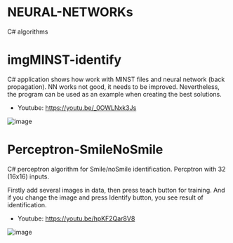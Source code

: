 # NEURAL-NETWORKs
 C# algorithms

 # imgMINST-identify

C# application shows how work with MINST files and neural network (back propagation).
NN works not good, it needs to be improved. Nevertheless, the program can be used as an example when creating the best solutions.

- Youtube: https://youtu.be/_0OWLNxk3Js
 
![image](https://github.com/tltrus/NEURAL-NETWORKs/assets/77125487/a58f84f1-0ea4-49ff-9d8e-1ec9f4e4bc77)


# Perceptron-SmileNoSmile

C# perceptron algorithm for Smile/noSmile identification. Percptron with 32 (16x16) inputs.

Firstly add several images in data, then press teach button for training. And if you change the image and press Identify button, you see result of identification.

- Youtube: https://youtu.be/hpKF2Qar8V8

![image](https://github.com/tltrus/NEURAL-NETWORKs/assets/77125487/6f6b7a9b-faad-4cb3-85f6-c6a92bf8ec5c)
